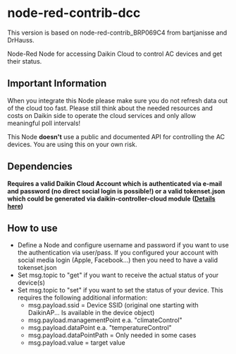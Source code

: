 # node-red-contrib-dcc

This version is based on node-red-contrib_BRP069C4 from bartjanisse and DrHauss.

Node-Red Node for accessing Daikin Cloud to control AC devices and get their status. 

## Important Information

When you integrate this Node please make sure you do not refresh data out of the cloud too fast. Please still think about the needed resources and costs on Daikin side to operate the cloud services and only allow meaningful poll intervals!

This Node **doesn't** use a public and documented API for controlling the AC devices. You are using this on your own risk.

## Dependencies
**Requires a valid Daikin Cloud Account which is authenticated via e-mail and password (no direct social login is possible!) or a valid tokenset.json which could be generated via daikin-controller-cloud module ([Details here](https://github.com/Apollon77/daikin-controller-cloud/))**

## How to use
 * Define a Node and configure username and password if you want to use the authentication via user/pass. If you configured your account with social media login (Apple, Facebook...) then you need to have a valid tokenset.json
 * Set msg.topic to "get" if you want to receive the actual status of your device(s)
 * Set msg.topic to "set" if you want to set the status of your device. This requires the following additional information:
    * msg.payload.ssid = Device SSID (original one starting with DaikinAP... Is available in the device object)
    * msg.payload.managementPoint e.a. "climateControl"
    * msg.payload.dataPoint e.a. "temperatureControl"
    * msg.payload.dataPointPath = Only needed in some cases
    * msg.payload.value = target value

